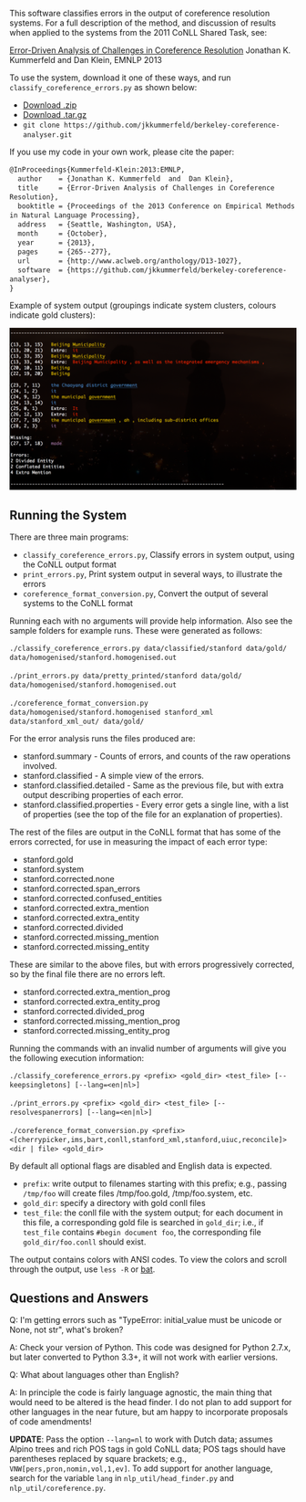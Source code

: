 This software classifies errors in the output of coreference resolution
systems.  For a full description of the method, and discussion of results when
applied to the systems from the 2011 CoNLL Shared Task, see:

   [Error-Driven Analysis of Challenges in Coreference Resolution](http://www.aclweb.org/anthology/D13-1027)
   Jonathan K. Kummerfeld and Dan Klein, 
   EMNLP 2013

To use the system, download it one of these ways, and run `classify_coreference_errors.py`
as shown below:

- [Download .zip](https://github.com/jkkummerfeld/berkeley-coreference-analyser/zipball/master)
- [Download .tar.gz](https://github.com/jkkummerfeld/berkeley-coreference-analyser/tarball/master)
- `git clone https://github.com/jkkummerfeld/berkeley-coreference-analyser.git`

If you use my code in your own work, please cite the paper:

```
@InProceedings{Kummerfeld-Klein:2013:EMNLP,
  author    = {Jonathan K. Kummerfeld  and  Dan Klein},
  title     = {Error-Driven Analysis of Challenges in Coreference Resolution},
  booktitle = {Proceedings of the 2013 Conference on Empirical Methods in Natural Language Processing},
  address   = {Seattle, Washington, USA},
  month     = {October},
  year      = {2013},
  pages     = {265--277},
  url       = {http://www.aclweb.org/anthology/D13-1027},
  software  = {https://github.com/jkkummerfeld/berkeley-coreference-analyser},
}
```

Example of system output (groupings indicate system clusters, colours indicate gold clusters):

![Image of system terminal output](./example_coref_analysis_output.png)

##  Running the System

There are three main programs:

- `classify_coreference_errors.py`, Classify errors in system output, using the CoNLL output format
- `print_errors.py`, Print system output in several ways, to illustrate the errors
- `coreference_format_conversion.py`, Convert the output of several systems to the CoNLL format

Running each with no arguments will provide help information.  Also see the
sample folders for example runs.  These were generated as follows:

```
./classify_coreference_errors.py data/classified/stanford data/gold/ data/homogenised/stanford.homogenised.out

./print_errors.py data/pretty_printed/stanford data/gold/ data/homogenised/stanford.homogenised.out

./coreference_format_conversion.py data/homogenised/stanford.homogenised stanford_xml data/stanford_xml_out/ data/gold/
```


For the error analysis runs the files produced are:
- stanford.summary -
   Counts of errors, and counts of the raw operations involved.
- stanford.classified -
   A simple view of the errors.
- stanford.classified.detailed -
   Same as the previous file, but with extra output describing properties of each error.
- stanford.classified.properties -
	 Every error gets a single line, with a list of properties (see the top of the file for an explanation of properties).

The rest of the files are output in the CoNLL format that has some of the
errors corrected, for use in measuring the impact of each error type:

- stanford.gold
- stanford.system
- stanford.corrected.none
- stanford.corrected.span_errors
- stanford.corrected.confused_entities
- stanford.corrected.extra_mention
- stanford.corrected.extra_entity
- stanford.corrected.divided
- stanford.corrected.missing_mention
- stanford.corrected.missing_entity

These are similar to the above files, but with errors progressively corrected,
so by the final file there are no errors left.

- stanford.corrected.extra_mention_prog
- stanford.corrected.extra_entity_prog
- stanford.corrected.divided_prog
- stanford.corrected.missing_mention_prog
- stanford.corrected.missing_entity_prog

Running the commands with an invalid number of arguments will give you the following execution information:

```
./classify_coreference_errors.py <prefix> <gold_dir> <test_file> [--keepsingletons] [--lang=<en|nl>]

./print_errors.py <prefix> <gold_dir> <test_file> [--resolvespanerrors] [--lang=<en|nl>]

./coreference_format_conversion.py <prefix> <[cherrypicker,ims,bart,conll,stanford_xml,stanford,uiuc,reconcile]> <dir | file> <gold_dir>
```
By default all optional flags are disabled and English data is expected.

- `prefix`: write output to filenames starting with this prefix;
   e.g., passing `/tmp/foo` will create files /tmp/foo.gold, /tmp/foo.system, etc.
- `gold_dir`: specify a directory with gold conll files
- `test_file`: the conll file with the system output; for each document in this
  file, a corresponding gold file is searched in `gold_dir`; i.e., if
  `test_file` contains `#begin document foo`, the corresponding file
  `gold_dir/foo.conll` should exist.

The output contains colors with ANSI codes. To view the colors and scroll through the output,
use `less -R` or [bat](https://github.com/sharkdp/bat).

##  Questions and Answers

Q: I'm getting errors such as "TypeError: initial_value must be unicode or None, not str",
what's broken?

A: Check your version of Python.  This code was designed for Python 2.7.x, but
later converted to Python 3.3+, it will not work with earlier versions.

Q: What about languages other than English?

A: In principle the code is fairly language agnostic, the main thing that would
need to be altered is the head finder.  I do not plan to add support for other
languages in the near future, but am happy to incorporate proposals of code
amendments!

**UPDATE**: Pass the option `--lang=nl` to work with Dutch data; assumes Alpino trees
and rich POS tags in gold CoNLL data; POS tags should have parentheses replaced
by square brackets; e.g., `VNW[pers,pron,nomin,vol,1,ev]`.
To add support for another language, search for the variable `lang` in
`nlp_util/head_finder.py` and `nlp_util/coreference.py`.
